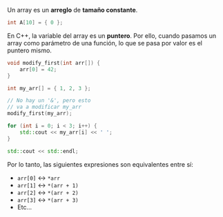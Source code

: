 Un array es un **arreglo** de **tamaño constante**.

```cpp
int A[10] = { 0 };
```

En C++, la variable del array es un **puntero**. Por ello, cuando pasamos un array como parámetro de una función, lo que se pasa por valor es el puntero mismo.

```cpp
void modify_first(int arr[]) {
	arr[0] = 42;
}

int my_arr[] = { 1, 2, 3 };

// No hay un '&', pero esto
// va a modificar my_arr
modify_first(my_arr);

for (int i = 0; i < 3; i++) {
	std::cout << my_arr[i] << ' ';
}

std::cout << std::endl;
```

Por lo tanto, las siguientes expresiones son equivalentes entre sí:

- `arr[0]` $\leftrightarrow$ `*arr`
- `arr[1]` $\leftrightarrow$ `*(arr + 1)`
- `arr[2]` $\leftrightarrow$ `*(arr + 2)`
- `arr[3]` $\leftrightarrow$ `*(arr + 3)`
- Etc...